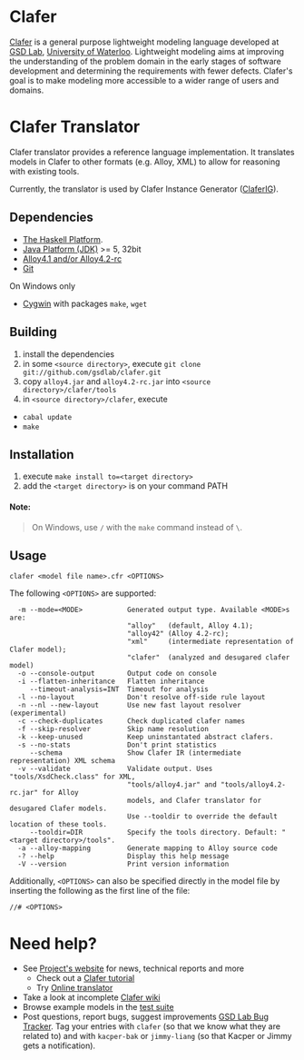 Clafer
======

[Clafer](http://clafer.org) is a general purpose lightweight modeling language developed at [GSD Lab](http://gsd.uwaterloo.ca/), [University of Waterloo](http://uwaterloo.ca). Lightweight modeling aims at improving the understanding of the problem domain in the early stages of software development and determining the requirements with fewer defects. Clafer's goal is to make modeling more accessible to a wider range of users and domains. 

Clafer Translator
=================

Clafer translator provides a reference language implementation. It translates models in Clafer to other formats (e.g. Alloy, XML) to allow for reasoning with existing tools.

Currently, the translator is used by Clafer Instance Generator ([ClaferIG](https://github.com/gsdlab/claferIG)).

Dependencies
------------
* [The Haskell Platform](http://hackage.haskell.org/platform/).
* [Java Platform (JDK)](http://www.oracle.com/technetwork/java/javase/downloads/index.html) >= 5, 32bit
* [Alloy4.1 and/or Alloy4.2-rc](http://alloy.mit.edu/alloy/download.html)
* [Git](http://git-scm.com/)

On Windows only

* [Cygwin](http://www.cygwin.com/) with packages `make`, `wget`

Building
------------------

1. install the dependencies
2. in some `<source directory>`, execute `git clone git://github.com/gsdlab/clafer.git`
3. copy `alloy4.jar` and `alloy4.2-rc.jar` into `<source directory>/clafer/tools`
4. in `<source directory>/clafer`, execute
  * `cabal update`
  * `make`

Installation
------------

1. execute `make install to=<target directory>`
2. add the `<target directory>` is on your command PATH

#### Note: 
> On Windows, use `/` with the `make` command instead of `\`.

Usage
-----

`clafer <model file name>.cfr <OPTIONS>`

The following `<OPTIONS>` are supported:

```
  -m --mode=<MODE>           Generated output type. Available <MODE>s are: 
                             "alloy"   (default, Alloy 4.1); 
                             "alloy42" (Alloy 4.2-rc);
                             "xml"     (intermediate representation of Clafer model);
                             "clafer"  (analyzed and desugared clafer model)
  -o --console-output        Output code on console
  -i --flatten-inheritance   Flatten inheritance
     --timeout-analysis=INT  Timeout for analysis
  -l --no-layout             Don't resolve off-side rule layout
  -n --nl --new-layout       Use new fast layout resolver (experimental)
  -c --check-duplicates      Check duplicated clafer names
  -f --skip-resolver         Skip name resolution
  -k --keep-unused           Keep uninstantated abstract clafers. 
  -s --no-stats              Don't print statistics
     --schema                Show Clafer IR (intermediate representation) XML schema
  -v --validate              Validate output. Uses "tools/XsdCheck.class" for XML, 
                             "tools/alloy4.jar" and "tools/alloy4.2-rc.jar" for Alloy 
                             models, and Clafer translator for desugared Clafer models. 
                             Use --tooldir to override the default location of these tools.
     --tooldir=DIR           Specify the tools directory. Default: "<target directory>/tools".
  -a --alloy-mapping         Generate mapping to Alloy source code
  -? --help                  Display this help message
  -V --version               Print version information
```

Additionally, `<OPTIONS>` can also be specified directly in the model file by inserting the following as the first line of the file:

```
//# <OPTIONS>
```

Need help?
==========
* See [Project's website](http://gsd.uwaterloo.ca/clafer) for news, technical reports and more
  * Check out a [Clafer tutorial](http://gsd.uwaterloo.ca/node/310)
  * Try [Online translator](http://gsd.uwaterloo.ca/clafer/translator)
* Take a look at incomplete [Clafer wiki](https://github.com/gsdlab/clafer/wiki)
* Browse example models in the [test suite](https://github.com/gsdlab/clafer/tree/master/test/positive) 
* Post questions, report bugs, suggest improvements [GSD Lab Bug Tracker](http://gsd.uwaterloo.ca:8888/questions/). Tag your entries with `clafer` (so that we know what they are related to) and with `kacper-bak` or `jimmy-liang` (so that Kacper or Jimmy gets a notification).